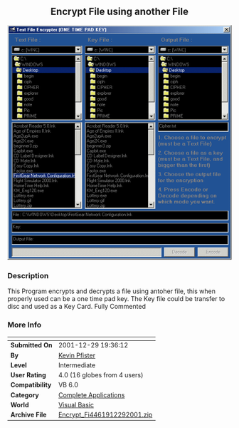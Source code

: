 ﻿<div align="center">

## Encrypt File using another File

<img src="PIC200112291447567662.gif">
</div>

### Description

This Program encrypts and decrypts a file using antoher file, this when properly used can be a one time pad key. The Key file could be transfer to disc and used as a Key Card. Fully Commented
 
### More Info
 


<span>             |<span>
---                |---
**Submitted On**   |2001-12-29 19:36:12
**By**             |[Kevin Pfister](https://github.com/Planet-Source-Code/PSCIndex/blob/master/ByAuthor/kevin-pfister.md)
**Level**          |Intermediate
**User Rating**    |4.0 (16 globes from 4 users)
**Compatibility**  |VB 6\.0
**Category**       |[Complete Applications](https://github.com/Planet-Source-Code/PSCIndex/blob/master/ByCategory/complete-applications__1-27.md)
**World**          |[Visual Basic](https://github.com/Planet-Source-Code/PSCIndex/blob/master/ByWorld/visual-basic.md)
**Archive File**   |[Encrypt\_Fi4461912292001\.zip](https://github.com/Planet-Source-Code/kevin-pfister-encrypt-file-using-another-file__1-30207/archive/master.zip)








